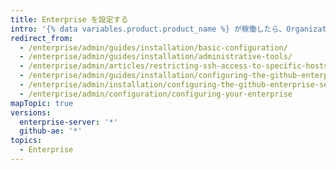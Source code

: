 ```yaml
---
title: Enterprise を設定する
intro: '{% data variables.product.product_name %} が稼働したら、Organization のニーズに合わせて Enterprise を設定できます。'
redirect_from:
  - /enterprise/admin/guides/installation/basic-configuration/
  - /enterprise/admin/guides/installation/administrative-tools/
  - /enterprise/admin/articles/restricting-ssh-access-to-specific-hosts/
  - /enterprise/admin/guides/installation/configuring-the-github-enterprise-appliance/
  - /enterprise/admin/installation/configuring-the-github-enterprise-server-appliance
  - /enterprise/admin/configuration/configuring-your-enterprise
mapTopic: true
versions:
  enterprise-server: '*'
  github-ae: '*'
topics:
  - Enterprise
---
```


